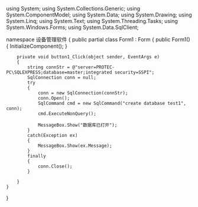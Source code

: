 using System;
using System.Collections.Generic;
using System.ComponentModel;
using System.Data;
using System.Drawing;
using System.Linq;
using System.Text;
using System.Threading.Tasks;
using System.Windows.Forms;
using System.Data.SqlClient;

namespace 设备管理软件
{
    public partial class Form1 : Form
    {
        public Form1()
        {
            InitializeComponent();
        }

        private void button1_Click(object sender, EventArgs e)
        {
            string connStr = @"server=PROTEC-PC\SQLEXPRESS;database=master;integrated security=SSPI";
            SqlConnection conn = null;
            try
            {
                conn = new SqlConnection(connStr);
                conn.Open();
                SqlCommand cmd = new SqlCommand("create database test1", conn);
                cmd.ExecuteNonQuery();
    
                MessageBox.Show("数据库已打开");
            }
            catch(Exception ex)
            {
                MessageBox.Show(ex.Message);
            }
            finally
            {
                conn.Close();
            }
         
        }
    }
}